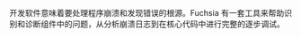 <!-- 
Developing software means dealing with program crashes and uncovering the
source of bugs. Fuchsia has a suite of tools to help identify and diagnose
issues in your components from analyzing crash logs to full step-through
debugging in core code.
 -->
开发软件意味着要处理程序崩溃和发现错误的根源。Fuchsia 有一套工具来帮助识别和诊断组件中的问题，从分析崩溃日志到在核心代码中进行完整的逐步调试。
